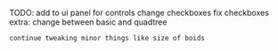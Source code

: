 TODO:
    add to ui panel for controls
        change checkboxes
        fix checkboxes
        extra:
            change between basic and quadtree

    continue tweaking minor things like size of boids